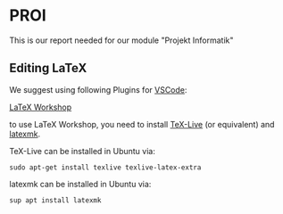 # PROI
This is our report needed for our module "Projekt Informatik"

## Editing LaTeX
We suggest using following Plugins for [VSCode](https://code.visualstudio.com/):

[LaTeX Workshop](https://marketplace.visualstudio.com/items?itemName=James-Yu.latex-workshop)

to use LaTeX Workshop, you need to install [TeX-Live](https://tug.org/texlive/) (or equivalent) and [latexmk](https://mg.readthedocs.io/latexmk.html).


TeX-Live can be installed in Ubuntu via:

```sudo apt-get install texlive texlive-latex-extra```

latexmk can be installed in Ubuntu via:

```sup apt install latexmk```